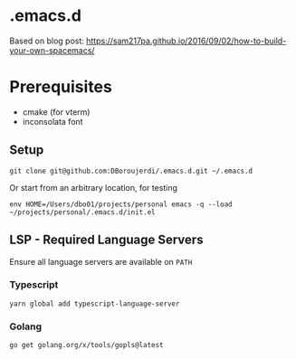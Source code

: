 # .emacs.d

Based on blog post:
https://sam217pa.github.io/2016/09/02/how-to-build-your-own-spacemacs/

# Prerequisites

- cmake (for vterm)
- inconsolata font

## Setup

```
git clone git@github.com:DBoroujerdi/.emacs.d.git ~/.emacs.d
```

Or start from an arbitrary location, for testing

`env HOME=/Users/dbo01/projects/personal emacs -q --load ~/projects/personal/.emacs.d/init.el`

## LSP - Required Language Servers

Ensure all language servers are available on `PATH`

### Typescript

```
yarn global add typescript-language-server
```

### Golang

```
go get golang.org/x/tools/gopls@latest
```
